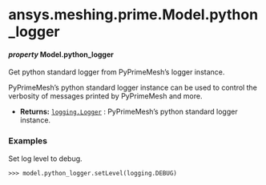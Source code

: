 <a id="ansys-meshing-prime-model-python-logger"></a>

# ansys.meshing.prime.Model.python_logger

<a id="ansys.meshing.prime.Model.python_logger"></a>

#### *property* Model.python_logger

Get python standard logger from PyPrimeMesh’s logger instance.

PyPrimeMesh’s python standard logger instance can be used to control
the verbosity of messages printed by PyPrimeMesh and more.

* **Returns:**
  [`logging.Logger`](https://docs.python.org/3.11/library/logging.html#logging.Logger)
  : PyPrimeMesh’s python standard logger instance.

### Examples

Set log level to debug.

```pycon
>>> model.python_logger.setLevel(logging.DEBUG)
```

<!-- !! processed by numpydoc !! -->
